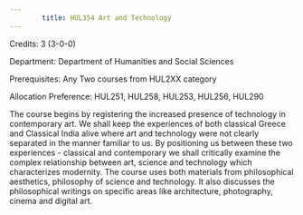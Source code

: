 ```yaml
---
        title: HUL354 Art and Technology
---
```

Credits: 3 (3-0-0)

Department: Department of Humanities and Social Sciences

Prerequisites: Any Two courses from HUL2XX category

Allocation Preference: HUL251, HUL258, HUL253, HUL256, HUL290

The course begins by registering the increased presence of technology in contemporary art. We shall keep the experiences of both classical Greece and Classical India alive where art and technology were not clearly separated in the manner familiar to us. By positioning us between these two experiences - classical and contemporary we shall critically examine the complex relationship between art, science and technology which characterizes modernity. The course uses both materials from philosophical aesthetics, philosophy of science and technology. It also discusses the philosophical writings on specific areas like architecture, photography, cinema and digital art.